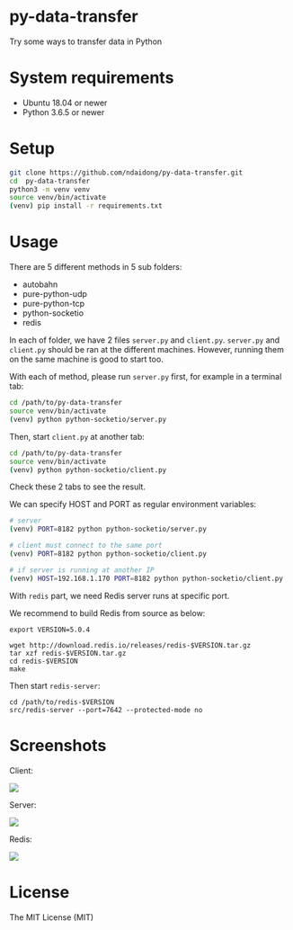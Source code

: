 # py-data-transfer
Try some ways to transfer data in Python


# System requirements

- Ubuntu 18.04 or newer
- Python 3.6.5 or newer


# Setup

```bash
git clone https://github.com/ndaidong/py-data-transfer.git
cd  py-data-transfer
python3 -m venv venv
source venv/bin/activate
(venv) pip install -r requirements.txt
```

# Usage

There are 5 different methods in 5 sub folders:

- autobahn
- pure-python-udp
- pure-python-tcp
- python-socketio
- redis

In each of folder, we have 2 files `server.py` and `client.py`.
`server.py` and `client.py` should be ran at the different machines.
However, running them on the same machine is good to start too.

With each of method, please run `server.py` first, for example in a terminal tab:

```bash
cd /path/to/py-data-transfer
source venv/bin/activate
(venv) python python-socketio/server.py
```

Then, start `client.py` at another tab:

```bash
cd /path/to/py-data-transfer
source venv/bin/activate
(venv) python python-socketio/client.py
```

Check these 2 tabs to see the result.


We can specify HOST and PORT as regular environment variables:

```bash
# server
(venv) PORT=8182 python python-socketio/server.py

# client must connect to the same port
(venv) PORT=8182 python python-socketio/client.py

# if server is running at another IP
(venv) HOST=192.168.1.170 PORT=8182 python python-socketio/client.py
```

With `redis` part, we need Redis server runs at specific port.

We recommend to build Redis from source as below:

```
export VERSION=5.0.4

wget http://download.redis.io/releases/redis-$VERSION.tar.gz
tar xzf redis-$VERSION.tar.gz
cd redis-$VERSION
make
```

Then start `redis-server`:

```
cd /path/to/redis-$VERSION
src/redis-server --port=7642 --protected-mode no
```

# Screenshots

Client:

![](https://i.imgur.com/FXspuhq.png)



Server:

![](https://i.imgur.com/e8dN2eG.png)


Redis:

![](https://i.imgur.com/2ncT0lb.png)


# License

The MIT License (MIT)
